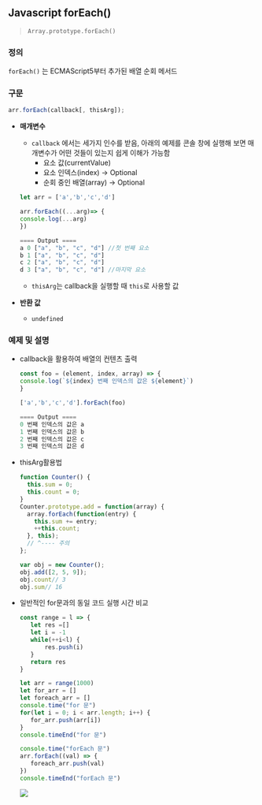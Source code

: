 ## Javascript forEach()

> `Array.prototype.forEach()`

### 정의

`forEach()` 는 ECMAScript5부터 추가된 배열 순회 메서드

### 구문

```javascript
arr.forEach(callback[, thisArg]);
```

- **매개변수**
    - `callback` 에서는 세가지 인수를 받음, 아래의 예제를 콘솔 창에 실행해 보면 매개변수가 어떤 것들이 있는지 쉽게 이해가 가능함
        - 요소 값(currentValue)
        - 요소 인덱스(index) → Optional
        - 순회 중인 배열(array) → Optional

    ```javascript
    let arr = ['a','b','c','d']

    arr.forEach((...arg)=> {
    console.log(...arg)
    })

    ==== Output ====
    a 0 ["a", "b", "c", "d"] //첫 번째 요소
    b 1 ["a", "b", "c", "d"]
    c 2 ["a", "b", "c", "d"]
    d 3 ["a", "b", "c", "d"] //마지막 요소
    ```

    - `thisArg`는 callback을 실행할 때 `this`로 사용할 값
- **반환 값**

    - `undefined`

### 예제 및 설명

- callback을 활용하여 배열의 컨텐츠 출력

    ```javascript
    const foo = (element, index, array) => {
    console.log(`${index} 번째 인덱스의 값은 ${element}`)
    }
    
    ['a','b','c','d'].forEach(foo)
    
    ==== Output ====
    0 번째 인덱스의 값은 a
    1 번째 인덱스의 값은 b
    2 번째 인덱스의 값은 c
    3 번째 인덱스의 값은 d
    ```

- thisArg활용법

    ```javascript
    function Counter() {
      this.sum = 0;
      this.count = 0;
    }
    Counter.prototype.add = function(array) {
      array.forEach(function(entry) {
        this.sum += entry;
        ++this.count;
      }, this);
      // ^---- 주의
    };
    
    var obj = new Counter();
    obj.add([2, 5, 9]);
    obj.count// 3
    obj.sum// 16
    ```

- 일반적인 for문과의 동일 코드 실행 시간 비교

    ```javascript
    const range = l => {
       let res =[]
       let i = -1
       while(++i<l) {
           res.push(i)
       }
       return res
    }
    
    let arr = range(1000)
    let for_arr = []
    let foreach_arr = []
    console.time("for 문")
    for(let i = 0; i < arr.length; i++) {
       for_arr.push(arr[i])
    }
    console.timeEnd("for 문")
    
    console.time("forEach 문")
    arr.forEach((val) => {
       foreach_arr.push(val)
    })
    console.timeEnd("forEach 문")
    ```

    <img src="https://files.slack.com/files-pri/T74H5245A-FH8AT3Q1X/image.png">